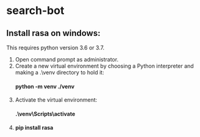 # search-bot

## Install rasa on windows:
This requires python version 3.6 or 3.7.
1. Open command prompt as administrator.
2. Create a new virtual environment by choosing a Python interpreter and making a .\venv directory to hold it:
    #### python -m venv ./venv
3. Activate the virtual environment:
    #### .\venv\Scripts\activate
4. #### pip install rasa
